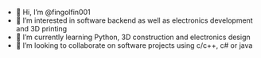 - 👋 Hi, I’m @fingolfin001
- 👀 I’m interested in software backend as well as electronics development and 3D printing
- 🌱 I’m currently learning Python, 3D construction and electronics design
- 💞️ I’m looking to collaborate on software projects using c/c++, c# or java

<!---
fingolfin001/fingolfin001 is a ✨ special ✨ repository because its `README.md` (this file) appears on your GitHub profile.
You can click the Preview link to take a look at your changes.
--->
